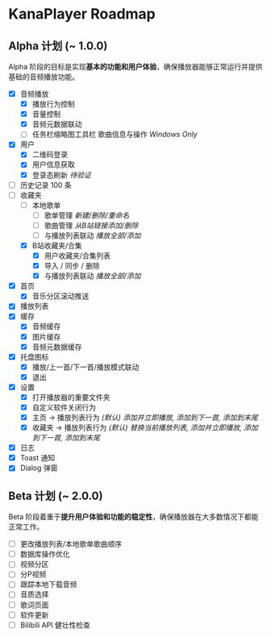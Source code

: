 # KanaPlayer Roadmap

## Alpha 计划 (~ 1.0.0)

Alpha 阶段的目标是实现**基本的功能和用户体验**，确保播放器能够正常运行并提供基础的音频播放功能。

- [x] 音频播放
  - [x] 播放行为控制
  - [x] 音量控制
  - [x] 音频元数据联动
  - [ ] 任务栏缩略图工具栏 歌曲信息与操作 *Windows Only*
- [x] 用户
  - [x] 二维码登录
  - [x] 用户信息获取
  - [x] 登录态刷新 *待验证*
- [ ] 历史记录 100 条
- [ ] 收藏夹
  - [ ] 本地歌单
    - [ ] 歌单管理 *新建/删除/重命名*
    - [ ] 歌曲管理 *从B站链接添加/删除*
    - [ ] 与播放列表联动 *播放全部/添加*
  - [x] B站收藏夹/合集
    - [x] 用户收藏夹/合集列表
    - [x] 导入 / 同步 / 删除
    - [x] 与播放列表联动 *播放全部/添加*
- [x] 首页
  - [x] 音乐分区滚动推送
- [x] 播放列表
- [x] 缓存
  - [x] 音频缓存
  - [x] 图片缓存
  - [x] 音频元数据缓存
- [x] 托盘图标
  - [x] 播放/上一首/下一首/播放模式联动
  - [x] 退出
- [x] 设置
  - [x] 打开播放器的重要文件夹
  - [x] 自定义软件关闭行为
  - [x] 主页 -> 播放列表行为 *(默认) 添加并立即播放, 添加到下一首, 添加到末尾*
  - [x] 收藏夹 -> 播放列表行为 *(默认) 替换当前播放列表, 添加并立即播放, 添加到下一首, 添加到末尾*
- [x] 日志
- [x] Toast 通知
- [x] Dialog 弹窗

## Beta 计划 (~ 2.0.0)

Beta 阶段着重于**提升用户体验和功能的稳定性**，确保播放器在大多数情况下都能正常工作。

- [ ] 更改播放列表/本地歌单歌曲顺序
- [ ] 数据库操作优化
- [ ] 视频分区
- [ ] 分P视频
- [ ] 跟踪本地下载音频
- [ ] 音质选择
- [ ] 歌词页面
- [ ] 软件更新
- [ ] Bilibili API 健壮性检查